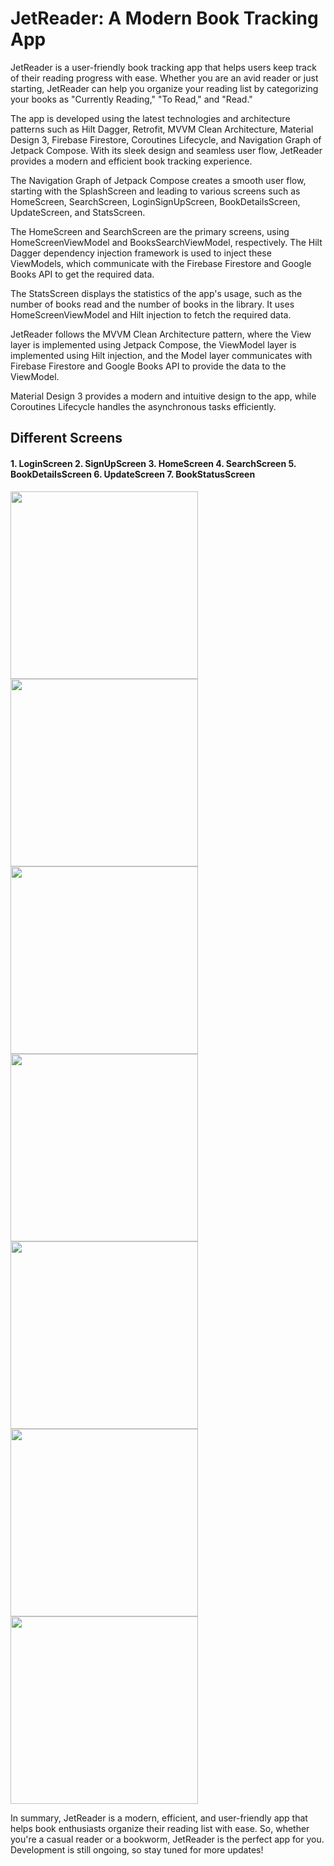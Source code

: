 # JetReader: A Modern Book Tracking App
JetReader is a user-friendly book tracking app that helps users keep track of their reading progress with ease. Whether you are an avid reader or just starting, JetReader can help you organize your reading list by categorizing your books as "Currently Reading," "To Read," and "Read."

The app is developed using the latest technologies and architecture patterns such as Hilt Dagger, Retrofit, MVVM Clean Architecture, Material Design 3, Firebase Firestore, Coroutines Lifecycle, and Navigation Graph of Jetpack Compose. With its sleek design and seamless user flow, JetReader provides a modern and efficient book tracking experience.

The Navigation Graph of Jetpack Compose creates a smooth user flow, starting with the SplashScreen and leading to various screens such as HomeScreen, SearchScreen, LoginSignUpScreen, BookDetailsScreen, UpdateScreen, and StatsScreen.

The HomeScreen and SearchScreen are the primary screens, using HomeScreenViewModel and BooksSearchViewModel, respectively. The Hilt Dagger dependency injection framework is used to inject these ViewModels, which communicate with the Firebase Firestore and Google Books API to get the required data.

The StatsScreen displays the statistics of the app's usage, such as the number of books read and the number of books in the library. It uses HomeScreenViewModel and Hilt injection to fetch the required data.

JetReader follows the MVVM Clean Architecture pattern, where the View layer is implemented using Jetpack Compose, the ViewModel layer is implemented using Hilt injection, and the Model layer communicates with Firebase Firestore and Google Books API to provide the data to the ViewModel.

Material Design 3 provides a modern and intuitive design to the app, while Coroutines Lifecycle handles the asynchronous tasks efficiently.



## Different Screens
#### 1. LoginScreen 2. SignUpScreen 3. HomeScreen 4. SearchScreen 5. BookDetailsScreen 6. UpdateScreen 7. BookStatusScreen
<img class="image" src="https://raw.githubusercontent.com/manish381364/JetReader/master/app/src/main/res/drawable/LoginScreen.png" width="300"/>  <img src="https://raw.githubusercontent.com/manish381364/JetReader/master/app/src/main/res/drawable/SignUpScreen.png" width="300"/> <img src="https://raw.githubusercontent.com/manish381364/JetReader/master/app/src/main/res/drawable/HomScreen.png" width="300"/> <img src="https://raw.githubusercontent.com/manish381364/JetReader/master/app/src/main/res/drawable/SearchScreen.png" width="300"/> <img src="https://raw.githubusercontent.com/manish381364/JetReader/master/app/src/main/res/drawable/BookDetailsScreen.png" width="300"/>  <img src="https://raw.githubusercontent.com/manish381364/JetReader/master/app/src/main/res/drawable/UpdateScreen.png" width="300"/>  <img src="https://raw.githubusercontent.com/manish381364/JetReader/master/app/src/main/res/drawable/BookStatusScreen.png" width="300"/>


In summary, JetReader is a modern, efficient, and user-friendly app that helps book enthusiasts organize their reading list with ease. So, whether you're a casual reader or a bookworm, JetReader is the perfect app for you. Development is still ongoing, so stay tuned for more updates!

